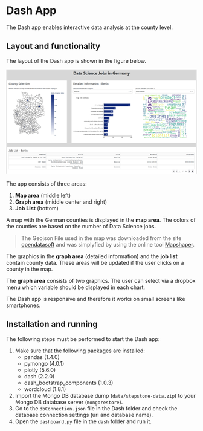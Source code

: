# Dash App

The Dash app enables interactive data analysis at the county level.


## Layout and functionality

The layout of the Dash app is shown in the figure below.

![](dashapp.PNG )

The app consists of three areas:
1.  **Map area** (middle left)
1.  **Graph area** (middle center and right)
1.  **Job List** (bottom)

A map with the German counties is displayed in the **map area**. The colors of the counties are based on the number of Data Science jobs. 

> The Geojson File used in the map was downloaded from the site [opendatasoft](https://data.opendatasoft.com/explore/dataset/georef-germany-kreis%40public/export) and was simplyfied by using the online tool [Mapshaper](https://mapshaper.org/).

The graphics in the **graph area** (detailed information) and the **job list** contain county data. These areas will be updated if the user clicks on a county in the map.

The **graph area** consists of two graphics. The user can select via a dropbox menu which variable should be displayed in each chart.

The Dash app is responsive and therefore it works on small screens like smartphones.


## Installation and running

The following steps must be performed to start the Dash app:

1. Make sure that the following packages are installed:
    *   pandas (1.4.0)
    *   pymongo (4.0.1)
    *   plotly (5.6.0)
    *   dash (2.2.0)
    *   dash_bootstrap_components (1.0.3)
    *   wordcloud (1.8.1)
1. Import the Mongo DB database dump (`data/stepstone-data.zip`) to your Mongo DB database server (`mongorestore`).
1. Go to the `dbConnection.json` file in the Dash folder and check the database connection settings (uri and database name).
1. Open the `dashboard.py` file in the `dash` folder and run it.

